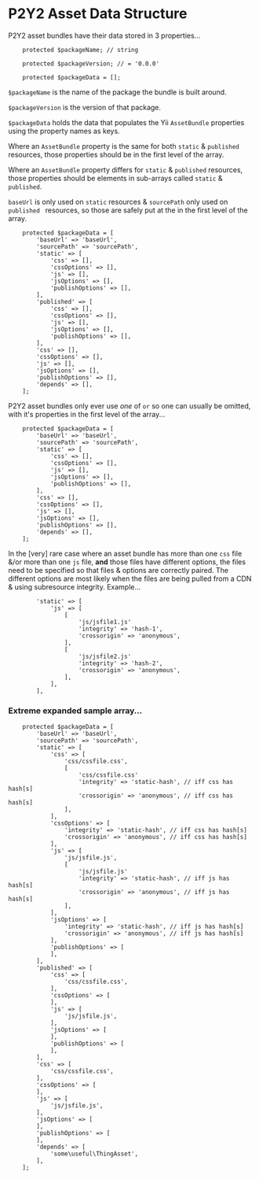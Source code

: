 # P2Y2 Asset Data Structure

P2Y2 asset bundles have their data stored in 3 properties...

```
	protected $packageName; // string

	protected $packageVersion; // = '0.0.0'

	protected $packageData = [];
```

`$packageName` is the name of the package the bundle is built around.

`$packageVersion` is the version of that package.

`$packageData` holds the data that populates the Yii `AssetBundle` properties using the property names as keys.

Where an `AssetBundle` property is the same for both `static` & `published` resources, those properties should be in the first level of the array.

Where an `AssetBundle` property differs for `static` & `published` resources, those properties should be elements in sub-arrays called `static` & `published`.

`baseUrl` is only used  on `static` resources & `sourcePath` only used  on `published ` resources, so those are safely put at the in the first level of the array.

```
	protected $packageData = [
		'baseUrl' => 'baseUrl',
		'sourcePath' => 'sourcePath',
		'static' => [
			'css' => [],
			'cssOptions' => [],
			'js' => [],
			'jsOptions' => [],
			'publishOptions' => [],
		],
		'published' => [
			'css' => [],
			'cssOptions' => [],
			'js' => [],
			'jsOptions' => [],
			'publishOptions' => [],
		],
		'css' => [],
		'cssOptions' => [],
		'js' => [],
		'jsOptions' => [],
		'publishOptions' => [],
		'depends' => [],
	];
```

P2Y2 asset bundles only ever use *one* of `` or `` so one can usually be omitted, with it's properties in the first level of the array...

```
	protected $packageData = [
		'baseUrl' => 'baseUrl',
		'sourcePath' => 'sourcePath',
		'static' => [
			'css' => [],
			'cssOptions' => [],
			'js' => [],
			'jsOptions' => [],
			'publishOptions' => [],
		],
		'css' => [],
		'cssOptions' => [],
		'js' => [],
		'jsOptions' => [],
		'publishOptions' => [],
		'depends' => [],
	];
```

In the [very] rare case where an asset bundle has more than one `css` file &/or more than one `js` file, **and** those files have different options, the files need to be specified so that files & options are correctly paired. The different options are most likely when the files are being pulled from a CDN & using subresource integrity. Example...

```
		'static' => [
			'js' => [
				[
					'js/jsfile1.js'
					'integrity' => 'hash-1',
					'crossorigin' => 'anonymous',
				],
				[
					'js/jsfile2.js'
					'integrity' => 'hash-2',
					'crossorigin' => 'anonymous',
				],
			],
		],
```

### Extreme expanded sample array...

```
	protected $packageData = [
		'baseUrl' => 'baseUrl',
		'sourcePath' => 'sourcePath',
		'static' => [
			'css' => [
				'css/cssfile.css',
				[
					'css/cssfile.css'
					'integrity' => 'static-hash', // iff css has hash[s]
					'crossorigin' => 'anonymous', // iff css has hash[s]
				],
			],
			'cssOptions' => [
				'integrity' => 'static-hash', // iff css has hash[s]
				'crossorigin' => 'anonymous', // iff css has hash[s]
			],
			'js' => [
				'js/jsfile.js',
				[
					'js/jsfile.js'
					'integrity' => 'static-hash', // iff js has hash[s]
					'crossorigin' => 'anonymous', // iff js has hash[s]
				],
			],
			'jsOptions' => [
				'integrity' => 'static-hash', // iff js has hash[s]
				'crossorigin' => 'anonymous', // iff js has hash[s]
			],
			'publishOptions' => [
			],
		],
		'published' => [
			'css' => [
				'css/cssfile.css',
			],
			'cssOptions' => [
			],
			'js' => [
				'js/jsfile.js',
			],
			'jsOptions' => [
			],
			'publishOptions' => [
			],
		],
		'css' => [
			'css/cssfile.css',
		],
		'cssOptions' => [
		],
		'js' => [
			'js/jsfile.js',
		],
		'jsOptions' => [
		],
		'publishOptions' => [
		],
		'depends' => [
			'some\useful\ThingAsset',
		],
	];
```



